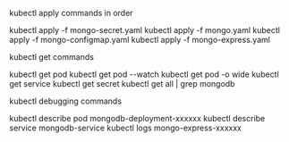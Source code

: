 kubectl apply commands in order

kubectl apply -f mongo-secret.yaml
kubectl apply -f mongo.yaml
kubectl apply -f mongo-configmap.yaml 
kubectl apply -f mongo-express.yaml



kubectl get commands

kubectl get pod
kubectl get pod --watch
kubectl get pod -o wide
kubectl get service
kubectl get secret
kubectl get all | grep mongodb



kubectl debugging commands

kubectl describe pod mongodb-deployment-xxxxxx
kubectl describe service mongodb-service
kubectl logs mongo-express-xxxxxx